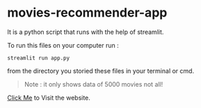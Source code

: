 # movies-recommender-app

It is a python script that runs with the help of streamlit.

To run this files on your computer run :

`streamlit run app.py` 

from the directory you storied these files in your terminal or cmd.

> Note : it only shows data of 5000 movies not all!

[Click Me](https://movies-recommender.streamlit.app/) to Visit the website.
